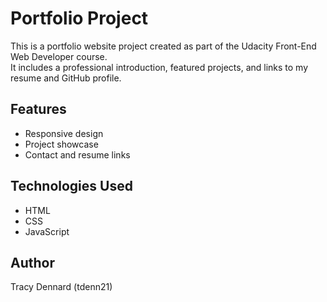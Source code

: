 # Portfolio Project

This is a portfolio website project created as part of the Udacity Front-End Web Developer course.  
It includes a professional introduction, featured projects, and links to my resume and GitHub profile.

## Features
- Responsive design
- Project showcase
- Contact and resume links

## Technologies Used
- HTML
- CSS
- JavaScript

## Author
Tracy Dennard (tdenn21)
